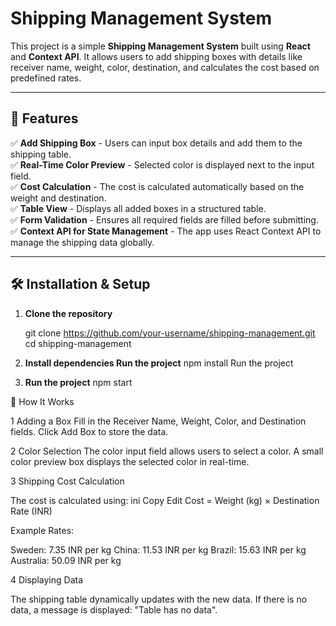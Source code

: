 # Shipping Management System

This project is a simple **Shipping Management System** built using **React** and **Context API**. It allows users to add shipping boxes with details like receiver name, weight, color, destination, and calculates the cost based on predefined rates.

---

## 🚀 Features

✅ **Add Shipping Box** - Users can input box details and add them to the shipping table.  
✅ **Real-Time Color Preview** - Selected color is displayed next to the input field.  
✅ **Cost Calculation** - The cost is calculated automatically based on the weight and destination.  
✅ **Table View** - Displays all added boxes in a structured table.  
✅ **Form Validation** - Ensures all required fields are filled before submitting.  
✅ **Context API for State Management** - The app uses React Context API to manage the shipping data globally.  

---

## 🛠️ Installation & Setup

1. **Clone the repository**  
  
   git clone https://github.com/your-username/shipping-management.git
   cd shipping-management
2. **Install dependencies Run the project**
npm install
Run the project

3. **Run the project**
npm start

📌 How It Works

1 Adding a Box
Fill in the Receiver Name, Weight, Color, and Destination fields.
Click Add Box to store the data.

2️ Color Selection
The color input field allows users to select a color.
A small color preview box displays the selected color in real-time.

3 Shipping Cost Calculation

The cost is calculated using:
ini
Copy
Edit
Cost = Weight (kg) × Destination Rate (INR)

Example Rates:

Sweden: 7.35 INR per kg
China: 11.53 INR per kg
Brazil: 15.63 INR per kg
Australia: 50.09 INR per kg

4️ Displaying Data

The shipping table dynamically updates with the new data.
If there is no data, a message is displayed: "Table has no data".

